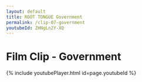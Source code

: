 ```yaml
---
layout: default
title: ROOT TONGUE Government
permalink: /clip-07-government
youtubeId: ZHNgLn2Y-XQ
---
```

# Film Clip - Government

{% include youtubePlayer.html id=page.youtubeId %}
